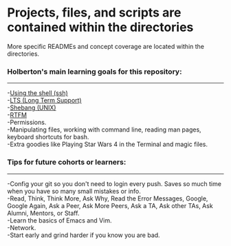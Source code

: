 # Projects, files, and scripts are contained within the directories  

More specific READMEs and concept coverage are located within the directories.  



### Holberton's main learning goals for this repository:  
___
-[Using the shell (ssh)](http://linuxcommand.org/lc3_learning_the_shell.php)  
-[LTS (Long Term Support)](https://wiki.ubuntu.com/LTS)  
-[Shebang (UNIX)](https://en.wikipedia.org/wiki/Shebang_%28Unix%29)  
-[RTFM](https://en.wikipedia.org/wiki/RTFM)  
-Permissions.  
-Manipulating files, working with command line, reading man pages, keyboard shortcuts for bash.  
-Extra goodies like Playing Star Wars 4 in the Terminal and magic files.  

### Tips for future cohorts or learners:  
___
-Config your git so you don't need to login every push. Saves so much time when you have so many small mistakes or info.  
-Read, Think, Think More, Ask Why, Read the Error Messages, Google, Google Again, Ask a Peer, Ask More Peers, Ask a TA, Ask other TAs, Ask Alumni, Mentors, or Staff.  
-Learn the basics of Emacs and Vim.  
-Network.  
-Start early and grind harder if you know you are bad.  
